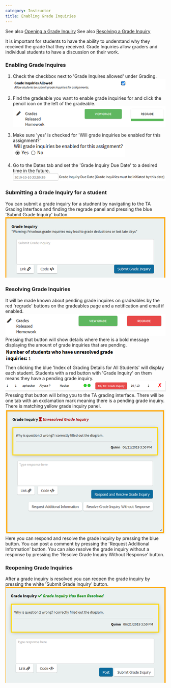 ```yaml
---
category: Instructor
title: Enabling Grade Inquiries
---
```


See also [Opening a Grade Inquiry](../student/grade_inquiry_student)
See also [Resolving a Grade Inquiry](../grader/grade_inquiry_grader)

It is important for students to have the ability to understand why they received the grade that they received. Grade Inquiries allow graders and individual students to have a discussion on their work.

### Enabling Grade Inquires
1. Check the checkbox next to 'Grade Inquires allowed' under Grading.
![](/images/instructor_course_enable_grade_inquiry.PNG)

2. Find the gradeable you want to enable grade inquiries for and click the pencil icon on the left of the gradeable.
![](/images/instructor_grade_inquiry_gradeable_pencil.PNG)

3. Make sure 'yes' is checked for 'Will grade inquiries be enabled for this assignment?'  
![](/images/instructor_gradeable_enable_grade_inquiry.PNG)

4. Go to the Dates tab and set the 'Grade Inquiry Due Date' to a desired time in the future.
![](/images/instructor_grade_inquiry_due_date.PNG)

### Submitting a Grade Inquiry for a student
You can submit a grade inquiry for a studnent by navigating to the TA Grading Interface and finding the regrade panel and pressing the blue 'Submit Grade Inquiry' button.  
![](/images/instructor_grade_inquiry_submit.PNG)

### Resolving Grade Inquiries
It will be made known about pending grade inquires on gradeables by the red 'regrade' buttons on the gradeables page and a notification and email if enabled.  
![](/images/instructor_pending_grade_inquiry_gradeable_page.PNG)
Pressing that button will show details where there is a bold message displaying the amount of grade inquiries that are pending.  
![](/images/instructor_grade_inquiry_bold.PNG)  
  Then clicking the blue 'Index of Grading Details for All Students' will display each student. Students with a red button with 'Grade Inquiry' on them means they have a pending grade inquiry.  
![](/images/instructor_red_grade_inquiry_button.PNG)  
Pressing that button will bring you to the TA grading interface. There will be one tab with an exclamation mark meaning there is a pending grade inquiry. There is matching yellow grade inquiry panel.  
![](/images/instructor_grade_inquiry_panel.PNG)  
Here you can respond and resolve the grade inquiry by pressing the blue button. You can post a comment by pressing the 'Request Additional Information' button. You can also resolve the grade inquiry without a response by pressing the 'Resolve Grade Inquiry Without Response' button.

### Reopening Grade Inquiries
After a grade inquiry is resolved you can reopen the grade inquiry by pressing the white 'Submit Grade Inquiry' button.
![](/images/instructor_reload_grade_inquiry.PNG)






